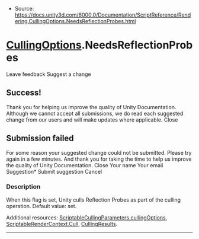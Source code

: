 * Source: https://docs.unity3d.com/6000.0/Documentation/ScriptReference/Rendering.CullingOptions.NeedsReflectionProbes.html

#  [CullingOptions](https://docs.unity3d.com/6000.0/Documentation/ScriptReference/Rendering.CullingOptions.html).NeedsReflectionProbes
Leave feedback
Suggest a change
## Success!
Thank you for helping us improve the quality of Unity Documentation. Although we cannot accept all submissions, we do read each suggested change from our users and will make updates where applicable.
Close
## Submission failed
For some reason your suggested change could not be submitted. Please <a>try again</a> in a few minutes. And thank you for taking the time to help us improve the quality of Unity Documentation.
Close
Your name Your email Suggestion* Submit suggestion
Cancel
### Description
When this flag is set, Unity culls Reflection Probes as part of the culling operation.
Default value: set.  
  
Additional resources: [ScriptableCullingParameters.cullingOptions](https://docs.unity3d.com/6000.0/Documentation/ScriptReference/Rendering.ScriptableCullingParameters-cullingOptions.html), [ScriptableRenderContext.Cull](https://docs.unity3d.com/6000.0/Documentation/ScriptReference/Rendering.ScriptableRenderContext.Cull.html), [CullingResults](https://docs.unity3d.com/6000.0/Documentation/ScriptReference/Rendering.CullingResults.html).
* * *
